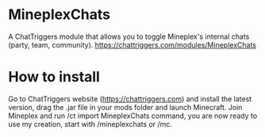 # MineplexChats
A ChatTriggers module that allows you to toggle Mineplex's internal chats (party, team, community).
https://chattriggers.com/modules/MineplexChats

# How to install
Go to ChatTriggers website (https://chattriggers.com) and install the latest version, drag the .jar file in your mods folder and launch Minecraft. Join Mineplex and run /ct import MineplexChats command, you are now ready to use my creation, start with /mineplexchats or /mc.
